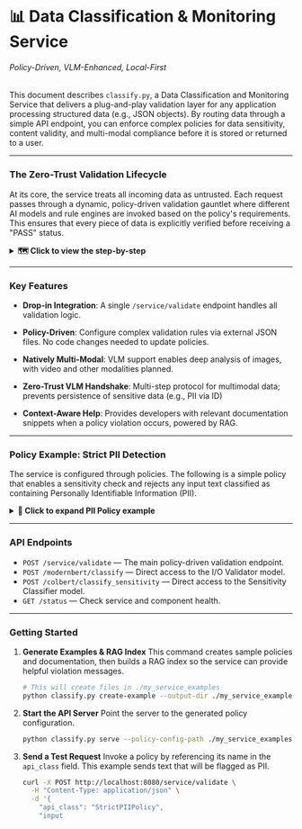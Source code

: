 # 📊 Data Classification & Monitoring Service
###### Policy-Driven, VLM-Enhanced, Local-First

This document describes `classify.py`, a Data Classification and Monitoring Service that delivers a plug-and-play validation layer for any application processing structured data (e.g., JSON objects). By routing data through a simple API endpoint, you can enforce complex policies for data sensitivity, content validity, and multi-modal compliance before it is stored or returned to a user.

---

### The Zero-Trust Validation Lifecycle

At its core, the service treats all incoming data as untrusted. Each request passes through a dynamic, policy-driven validation gauntlet where different AI models and rule engines are invoked based on the policy's requirements. This ensures that every piece of data is explicitly verified before receiving a "PASS" status.

<details>
<summary><strong>🗺️ Click to view the step-by-step</strong></summary>

This diagram illustrates the internal decision-making process for the `/service/validate` endpoint.

```mermaid
---
config:
  flowchart:
    defaultRenderer: "elk"
    elk:
      "elk.algorithm": "layered"
      "elk.direction": "DOWN"
      "layered.spacing.nodeNodeBetweenLayers": "80"
      "spacing.nodeNode": "20"
---
graph TD
    %% --- VAPORWAVE AESTHETIC / STRAIGHT-LINE CONFIG ---
    classDef default fill:#1a1a2e,stroke:#00ffff,color:#ffffff,font-family:monospace
    classDef decision fill:#111,stroke:#00ffff,stroke-width:1.5px,rx:0,ry:0,color:#e0e0e0
    classDef model fill:transparent,stroke:transparent,color:#ff00c1,font-weight:bold
    classDef rag fill:transparent,stroke:transparent,color:#00ff9f,font-weight:bold
    classDef external fill:transparent,stroke:transparent,color:#9a9aef
    classDef pass fill:transparent,stroke:transparent,color:#39ff14,font-weight:bold
    classDef reject fill:transparent,stroke:transparent,color:#ff3366,font-weight:bold
    classDef process fill:#2a2a3e,stroke:#505070,rx:0,ry:0
    classDef flow fill:transparent,stroke:transparent,color:#fff
    linkStyle default stroke:#00ffff,stroke-width:2px

    %% --- WORKFLOW: Structured for straight lines ---
    A(API Request):::flow --> B{Policy Lookup}
    
    B --> C{I/O Validation?}
    C -- no --> F
    C -- yes --> D(ModernBERT):::model
    D --> F{Sensitivity Check?}
    
    F -- no --> H
    F -- yes --> G(ColBERT):::model
    G --> H{Multimodal Item?}

    H -- no --> J
    H -- yes --> I(VLM Processor):::model
    I --> J(Aggregate Results):::process

    J --> K{Evaluate Policy Rules}
    K -- "No Violations" --> L(PASS):::pass
    K -- "Violation" --> M{Contextual Help?}
    
    L --> P
    
    M -- "no" --> O(REJECT):::reject
    M -- "yes" --> N(Query RAG Index):::rag
    N --> Q(Format Suggestions):::process
    Q --> O
    
    O --> P(API Response):::flow

    %% --- EXTERNAL COMPONENTS ---
    subgraph " "
        Client([API Client]):::external -. "sends" .-> A
        P      -. "returns" .-> Client
        PolicyDb[(Policy Config)]:::external -. "informs" .-> B
        RAGDb[(RAG Index)]:::external -. "informs" .-> N
    end

    %% --- Apply Classes ---
    class A,P flow
    class B,C,F,H,K,M decision
```

</details>

---

### Key Features

* **Drop-in Integration**: A single `/service/validate` endpoint handles all validation logic.

* **Policy-Driven**: Configure complex validation rules via external JSON files. No code changes needed to update policies.

* **Natively Multi-Modal**: VLM support enables deep analysis of images, with video and other modalities planned.

* **Zero-Trust VLM Handshake**: Multi-step protocol for multimodal data; prevents persistence of sensitive data (e.g., PII via ID)

* **Context-Aware Help**: Provides developers with relevant documentation snippets when a policy violation occurs, powered by RAG.

---

### Policy Example: Strict PII Detection

The service is configured through policies. The following is a simple policy that enables a sensitivity check and rejects any input text classified as containing Personally Identifiable Information (PII).

<details>
<summary><strong>🔐 Click to expand PII Policy example</strong></summary>

In your `policy_config.json`:

```json
{
  "StrictPIIPolicy": {
    "description": "Focuses on identifying and rejecting PII in input text.",
    "modernbert_io_validation": false,
    "colbert_input_sensitivity": true,
    "disallowed_colbert_input_classes": ["Class 1: PII"],
    "documentation_assistance": {
      "enabled": true,
      "index_path": "./tool_examples/internal_data_handling_docs_rag",
      "max_total_suggestions": 2
    }
  }
}
```

*   **`colbert_input_sensitivity`**: Enables the sensitivity analysis model.
*   **`disallowed_colbert_input_classes`**: Defines which sensitivity classes should trigger a violation.
*   **`documentation_assistance`**: Provides contextual help from a specified RAG index when a PII violation occurs.

</details>

---

### API Endpoints

*   `POST /service/validate` — The main policy-driven validation endpoint.
*   `POST /modernbert/classify` — Direct access to the I/O Validator model.
*   `POST /colbert/classify_sensitivity` — Direct access to the Sensitivity Classifier model.
*   `GET /status` — Check service and component health.

---

### Getting Started

1.  **Generate Examples & RAG Index**
    This command creates sample policies and documentation, then builds a RAG index so the service can provide helpful violation messages.
    ```bash
    # This will create files in ./my_service_examples
    python classify.py create-example --output-dir ./my_service_examples --auto-build-docs-rag
    ```

2.  **Start the API Server**
    Point the server to the generated policy configuration.
    ```bash
    python classify.py serve --policy-config-path ./my_service_examples/enhanced_policy_config.json
    ```

3.  **Send a Test Request**
    Invoke a policy by referencing its name in the `api_class` field. This example sends text that will be flagged as PII.
    ```bash
    curl -X POST http://localhost:8080/service/validate \
      -H "Content-Type: application/json" \
      -d '{
        "api_class": "StrictPIIPolicy",
        "input
